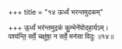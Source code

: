 +++
title = "१४ ऊर्ध्वं भरन्तमुदकम्"

+++
ऊ॒र्ध्वं भर॑न्तमुद॒कं कु॒म्भेने॑वोदहा॒र्यऽम्।  
पश्य॑न्ति॒ सर्वे॒ चक्षु॑षा॒ न सर्वे॒ मन॑सा विदुः ॥१४॥  